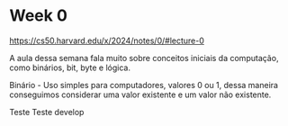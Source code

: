 
# Week 0

https://cs50.harvard.edu/x/2024/notes/0/#lecture-0

A aula dessa semana fala muito sobre conceitos iniciais da computação, como binários, bit, byte e lógica.

Binário - Uso simples para computadores, valores 0 ou 1, dessa maneira conseguimos considerar uma valor existente e um valor não existente.


Teste
Teste develop